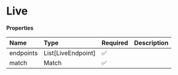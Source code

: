 # Live

**Properties**

| Name      | Type               | Required | Description |
| :-------- | :----------------- | :------- | :---------- |
| endpoints | List[LiveEndpoint] | ✅       |             |
| match     | Match              | ✅       |             |
